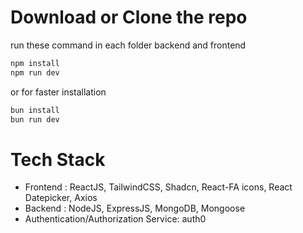 # Download or Clone the repo
run these command in each folder backend and frontend

```bash
npm install 
npm run dev
```
or for faster installation 

```bash
bun install
bun run dev
```

# Tech Stack 
- Frontend : ReactJS, TailwindCSS, Shadcn, React-FA icons, React Datepicker, Axios
- Backend : NodeJS, ExpressJS, MongoDB, Mongoose
- Authentication/Authorization Service: auth0

